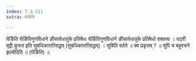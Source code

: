 ```yaml
---
index: 7.3.111
sutra: घेर्ङिति

---
```

 घेर्ङिति घेर्ङितिगुणविधाने ङीसार्वधातुके प्रतिषेधः घेर्ङितिगुणविधाने ङीसार्वधातुके प्रतिषेधो वक्तव्यः । पट्वी मृद्वी कुरुत इति सुबधिकारात्सिद्धम् (सुबधिकारात्सिद्धम्) । सुबिति वर्तते ॥ क्व प्रकृतम् ? ॥ सुपि च बहुवचने झल्येदिति ॥ (घेर्ङिति) ॥ 